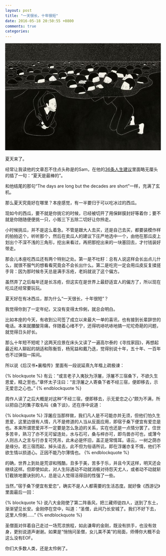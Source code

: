 ```yaml
---
layout: post
title: "一天很长，十年很短"
date: 2016-05-18 20:50:55 +0800
comments: true
categories: 
---
```



![Vhost threshold](/downloads/images/2016_05/ppl_5.jpg "Don't touch me...")

夏天来了。

经常让我读他的文章忍不住点头称是的Sam，在他的[36条人生建议](http://36kr.com/p/532396.html)里面略无厘头的插了一句：“夏天是最棒的”。

和他结尾的那句“The days are long but the decades are short”一样，充满了玄机。

那么夏天究竟好在哪里？本座感觉，有一半要归于可以吃冰过的西瓜。

现如今的西瓜，要不就是你挑它的时候，已经被切开了用保鲜膜封好等着你；要不就是你随随便便挑一只，小贩三下五除二切好让你拎走。

小时候挑瓜，并不是这么着急。不管是跟大人去买，还是自己去买，都要装模作样的拍拍这个，听听那个，然后在卖瓜人的建议下庄严地选中一个，由他在那瓜皮上划出个不深不浅的三角形，挖出来看过，再把那挖出来的一块塞回去，才付钱装好带走。

那会儿本座吃西瓜还有两个特别之处。第一是不吐籽：总有人说这样会长出点儿什么，就很不服气的想看看究竟会不会长出什么。第二是吃完一定会用瓜皮反复揉搓手背：因为那时候冬天总是满手冻疮，老妈就说了这个偏方。

虽然弄了之后每年还是长冻疮，但这实在是世界上最舒适宜人的偏方了，所以现在吃瓜还经常要玩玩。

夏天好在有冰西瓜，那为什么“一天很长，十年很短”？

我觉得你到了一定年纪，又没有变得太伶俐，就总会明白。

比如本座的今天，有收到公司签了成立以来最大一单的喜讯，也有接到长辈辞世的电话。本来就腰酸背痛，伴随着心绪不宁，还得吭哧吭哧地搞一坨坨奇葩的问题，就觉得日头好长。

那么十年短不短呢？这两天应景在床头又读了一遍高尔泰的《寻找家园》，再想起最近和人聊起的胡适和陈衡哲，杨宪益和戴乃迭，觉得别说十年，五十年、一百年也不过弹指一挥间。

所以说《后汉书•襄楷传》里面有一段说延熹九年楷上疏极谏：

{% blockquote %}
有云：“或言老子入夷狄为浮屠，浮屠不三宿桑下，不欲久生恩爱，精之至也。”章怀太子注曰：“言浮屠之人寄桑下者不经三宿，便即移去，示无爱恋之心也。”
{% endblockquote %} 

周作人读了之后大概是对这种”不经三宿，便即移去，示无爱恋之心“颇为不满，所以把自己的集子取名叫《桑下谈》，还在序中说道：

{% blockquote %}
浮屠应当那样做，我们凡人是不可能亦并无须，但他们怕久生恩爱，这里边很有人情，凡不是修道的人当从反面应用，即宿于桑下便宜有爱恋是也。本来所谓恩爱并不一定要是怎么急迫的关系，实在也还是一点情分罢了。住世多苦辛，熟习了亦不无可留连处，水与石可，桑与梓亦可，即鸟兽亦可也，或薄今人则古人之言与行亦复可凭吊，此未必是怀旧，盖正是常情耳。语云，一树之荫亦是缘分。若三宿而起，掉头迳去，此不但为俗语所讥，即在浮屠亦复不情，他们不欲生情以损道心。正因不能乃尔薄情也。
{% endblockquote %} 

的确，世界上到处是荒谬和残酷，丑多于美，苦多于乐，并且今天这样，明天还会继续这样。但即使如此，对人生际遇动不动就消极对待怨天尤人，或者动不动就斩钉截铁地要诀别的人，总是让人觉得活得目的性强了一些。

当然，”宿于桑下便宜有爱恋“，确实不是人人都需要的生活态度。就好像《西游记》里面最后一回：

{% blockquote %}
说八大金刚使了第二阵香风，把三藏师徒四人，送到了东土，渐渐望见长安。金刚停在空中，叫道：“圣僧，此间乃长安城了。我们不好下去，这里人伶俐……”
{% endblockquote %} 
  
圣僧面对伴着自己走过一场荒凉旅程，如此谦卑的金刚，既没有拱手，也没有敛身，更别说道声谢谢。如果是“悄悄问圣僧，女儿美不美”的局面，师傅你大概不会这么没有EOF。
  
你们大多数人类，还是太伶俐了。


